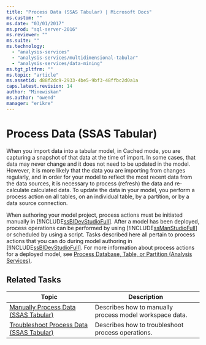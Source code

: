 ```yaml
---
title: "Process Data (SSAS Tabular) | Microsoft Docs"
ms.custom: ""
ms.date: "03/01/2017"
ms.prod: "sql-server-2016"
ms.reviewer: ""
ms.suite: ""
ms.technology: 
  - "analysis-services"
  - "analysis-services/multidimensional-tabular"
  - "analysis-services/data-mining"
ms.tgt_pltfrm: ""
ms.topic: "article"
ms.assetid: d88f2dc9-2933-4be5-9bf3-48ffbc2d0a1a
caps.latest.revision: 14
author: "Minewiskan"
ms.author: "owend"
manager: "erikre"
---
```

# Process Data (SSAS Tabular)
  When you import data into a tabular model, in Cached mode, you are capturing a snapshot of that data at the time of import. In some cases, that data may never change and it does not need to be updated in the model. However, it is more likely that the data you are importing from changes regularly, and in order for your model to reflect the most recent data from the data sources, it is necessary to process (refresh) the data and re-calculate calculated data. To update the data in your model, you perform a process action on all tables, on an individual table, by a partition, or by a data source connection.  
  
 When authoring your model project, process actions must be initiated manually in [!INCLUDE[ssBIDevStudioFull](../../includes/ssbidevstudiofull-md.md)]. After a model has been deployed, process operations can be performed by using [!INCLUDE[ssManStudioFull](../../includes/ssmanstudiofull-md.md)] or scheduled by using a script. Tasks described here all pertain to process actions that you can do during model authoring in [!INCLUDE[ssBIDevStudioFull](../../includes/ssbidevstudiofull-md.md)]. For more information about process actions for a deployed model, see [Process Database, Table, or Partition &#40;Analysis Services&#41;](../../analysis-services/tabular-models/process-database-table-or-partition-analysis-services.md).  
  
## Related Tasks  
  
|Topic|Description|  
|-----------|-----------------|  
|[Manually Process Data &#40;SSAS Tabular&#41;](../../analysis-services/tabular-models/manually-process-data-ssas-tabular.md)|Describes how to manually process model workspace data.|  
|[Troubleshoot Process Data &#40;SSAS Tabular&#41;](../../analysis-services/troubleshoot-process-data-ssas-tabular.md)|Describes how to troubleshoot process operations.|  
  
  